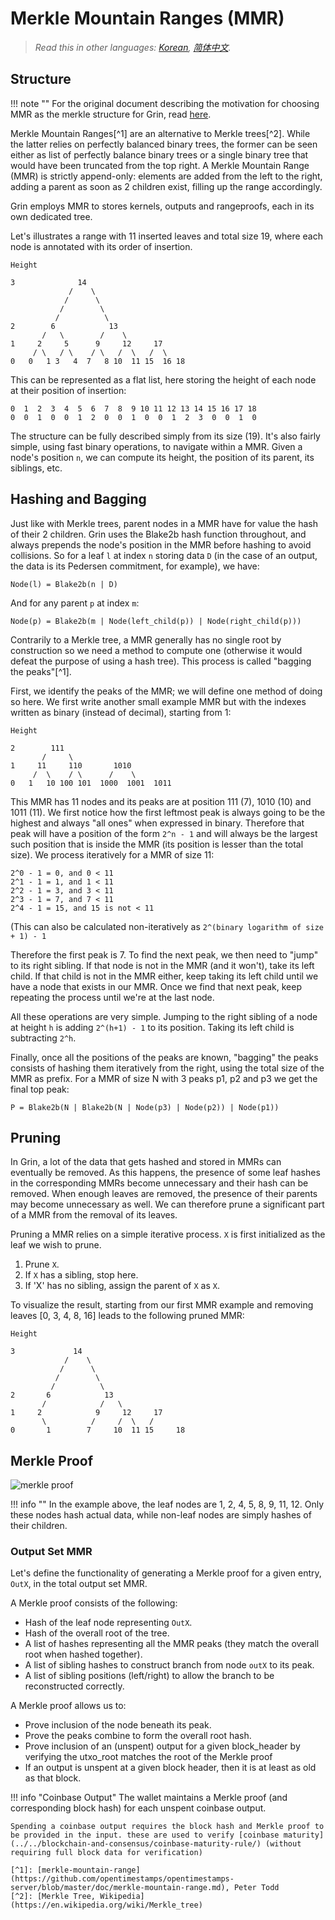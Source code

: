 # Merkle Mountain Ranges (MMR)

> *Read this in other languages: [Korean](mmr_KR.md), [简体中文](mmr_ZH-CN.md).*

## Structure

!!! note ""
    For the original document describing the motivation for choosing MMR as the merkle structure for Grin, read [here](merkle-structures(old).md).

Merkle Mountain Ranges[^1] are an alternative to Merkle trees[^2]. While the
latter relies on perfectly balanced binary trees, the former can be seen
either as list of perfectly balance binary trees or a single binary tree that
would have been truncated from the top right. A Merkle Mountain Range (MMR) is
strictly append-only: elements are added from the left to the right, adding a
parent as soon as 2 children exist, filling up the range accordingly.

Grin employs MMR to stores kernels, outputs and rangeproofs, each in its own dedicated tree.

Let's illustrates a range with 11 inserted leaves and total size 19, where each
node is annotated with its order of insertion.

```
Height

3              14
             /    \
            /      \
           /        \
          /          \
2        6            13
       /   \        /    \
1     2     5      9     12     17
     / \   / \    / \   /  \   /  \
0   0   1 3   4  7   8 10  11 15  16 18
```

This can be represented as a flat list, here storing the height of each node
at their position of insertion:

```
0  1  2  3  4  5  6  7  8  9 10 11 12 13 14 15 16 17 18
0  0  1  0  0  1  2  0  0  1  0  0  1  2  3  0  0  1  0
```

The structure can be fully described simply from its size (19). It's also
fairly simple, using fast binary operations, to navigate within a MMR.
Given a node's position `n`, we can compute its height, the position of its
parent, its siblings, etc.

## Hashing and Bagging

Just like with Merkle trees, parent nodes in a MMR have for value the hash of
their 2 children. Grin uses the Blake2b hash function throughout, and always
prepends the node's position in the MMR before hashing to avoid collisions. So
for a leaf `l` at index `n` storing data `D` (in the case of an output, the
data is its Pedersen commitment, for example), we have:

```
Node(l) = Blake2b(n | D)
```

And for any parent `p` at index `m`:

```
Node(p) = Blake2b(m | Node(left_child(p)) | Node(right_child(p)))
```

Contrarily to a Merkle tree, a MMR generally has no single root by construction
so we need a method to compute one (otherwise it would defeat the purpose of
using a hash tree). This process is called "bagging the peaks"[^1].

First, we identify the peaks of the MMR; we will define one method of doing so
here. We first write another small example MMR but with the indexes written as
binary (instead of decimal), starting from 1:

```
Height

2        111
       /     \
1     11     110       1010
     /  \    / \      /    \
0   1   10 100 101  1000  1001  1011
```

This MMR has 11 nodes and its peaks are at position 111 (7), 1010 (10) and
1011 (11). We first notice how the first leftmost peak is always going to be
the highest and always "all ones" when expressed in binary. Therefore that
peak will have a position of the form `2^n - 1` and will always be the
largest such position that is inside the MMR (its position is lesser than the
total size). We process iteratively for a MMR of size 11:

```
2^0 - 1 = 0, and 0 < 11
2^1 - 1 = 1, and 1 < 11
2^2 - 1 = 3, and 3 < 11
2^3 - 1 = 7, and 7 < 11
2^4 - 1 = 15, and 15 is not < 11
```

(This can also be calculated non-iteratively as `2^(binary logarithm of size + 1) - 1`

Therefore the first peak is 7. To find the next peak, we then need to "jump" to
its right sibling. If that node is not in the MMR (and it won't), take its left
child. If that child is not in the MMR either, keep taking its left child
until we have a node that exists in our MMR. Once we find that next peak,
keep repeating the process until we're at the last node.

All these operations are very simple. Jumping to the right sibling of a node at
height `h` is adding `2^(h+1) - 1` to its position. Taking its left child is
subtracting `2^h`.

Finally, once all the positions of the peaks are known, "bagging" the peaks
consists of hashing them iteratively from the right, using the total size of
the MMR as prefix. For a MMR of size N with 3 peaks p1, p2 and p3 we get the
final top peak:

```
P = Blake2b(N | Blake2b(N | Node(p3) | Node(p2)) | Node(p1))
```

## Pruning

In Grin, a lot of the data that gets hashed and stored in MMRs can eventually
be removed. As this happens, the presence of some leaf hashes in the
corresponding MMRs become unnecessary and their hash can be removed. When
enough leaves are removed, the presence of their parents may become unnecessary
as well. We can therefore prune a significant part of a MMR from the removal of
its leaves.

Pruning a MMR relies on a simple iterative process. `X` is first initialized as
the leaf we wish to prune.

1. Prune `X`.
1. If `X` has a sibling, stop here.
1. If 'X' has no sibling, assign the parent of `X` as `X`.

To visualize the result, starting from our first MMR example and removing leaves
[0, 3, 4, 8, 16] leads to the following pruned MMR:

```
Height

3             14
            /    \
           /      \
          /        \
         /          \
2       6            13
       /            /   \
1     2            9     12     17
       \          /     /  \   /
0       1        7     10  11 15     18
```


## Merkle Proof

![merkle proof](images/merkle_proof.png)

!!! info ""
    In the example above, the leaf nodes are 1, 2, 4, 5, 8, 9, 11, 12. Only these nodes hash actual data, while non-leaf nodes are simply hashes of their children.

### Output Set MMR

Let's define the functionality of generating a Merkle proof for a given entry, `OutX`, in the total output set MMR.

A Merkle proof consists of the following:

* Hash of the leaf node representing `OutX`.
* Hash of the overall root of the tree.
* A list of hashes representing all the MMR peaks (they match the overall root when hashed together).
* A list of sibling hashes to construct branch from node `outX` to its peak.
* A list of sibling positions (left/right) to allow the branch to be reconstructed correctly.

A Merkle proof allows us to:

* Prove inclusion of the node beneath its peak.
* Prove the peaks combine to form the overall root hash.
* Prove inclusion of an (unspent) output for a given block_header by verifying the utxo_root matches the root of the Merkle proof
* If an output is unspent at a given block header, then it is at least as old as that block.

!!! info "Coinbase Output"
    The wallet maintains a Merkle proof (and corresponding block hash) for each unspent coinbase output.

    Spending a coinbase output requires the block hash and Merkle proof to be provided in the input. these are used to verify [coinbase maturity](../../blockchain-and-consensus/coinbase-maturity-rule/) (without requiring full block data for verification)

    [^1]: [merkle-mountain-range](https://github.com/opentimestamps/opentimestamps-server/blob/master/doc/merkle-mountain-range.md), Peter Todd
    [^2]: [Merkle Tree, Wikipedia](https://en.wikipedia.org/wiki/Merkle_tree)
